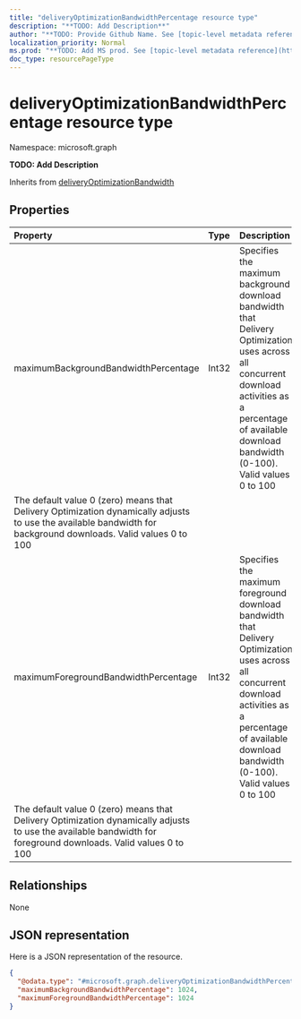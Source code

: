 ```yaml
---
title: "deliveryOptimizationBandwidthPercentage resource type"
description: "**TODO: Add Description**"
author: "**TODO: Provide Github Name. See [topic-level metadata reference](https://msgo.azurewebsites.net/add/document/guidelines/metadata.html#topic-level-metadata)**"
localization_priority: Normal
ms.prod: "**TODO: Add MS prod. See [topic-level metadata reference](https://msgo.azurewebsites.net/add/document/guidelines/metadata.html#topic-level-metadata)**"
doc_type: resourcePageType
---
```


# deliveryOptimizationBandwidthPercentage resource type


Namespace: microsoft.graph

**TODO: Add Description**


Inherits from [deliveryOptimizationBandwidth](../resources/deliveryoptimizationbandwidth.md)

## Properties
|Property|Type|Description|
|:---|:---|:---|
|maximumBackgroundBandwidthPercentage|Int32|Specifies the maximum background download bandwidth that Delivery Optimization uses across all concurrent download activities as a percentage of available download bandwidth (0-100). Valid values 0 to 100
The default value 0 (zero) means that Delivery Optimization dynamically adjusts to use the available bandwidth for background downloads. Valid values 0 to 100|
|maximumForegroundBandwidthPercentage|Int32|Specifies the maximum foreground download bandwidth that Delivery Optimization uses across all concurrent download activities as a percentage of available download bandwidth (0-100). Valid values 0 to 100
The default value 0 (zero) means that Delivery Optimization dynamically adjusts to use the available bandwidth for foreground downloads. Valid values 0 to 100|

## Relationships
None

## JSON representation
Here is a JSON representation of the resource.
<!-- {
  "blockType": "resource",
  "@odata.type": "microsoft.graph.deliveryOptimizationBandwidthPercentage"
}
-->
``` json
{
  "@odata.type": "#microsoft.graph.deliveryOptimizationBandwidthPercentage",
  "maximumBackgroundBandwidthPercentage": 1024,
  "maximumForegroundBandwidthPercentage": 1024
}
```


